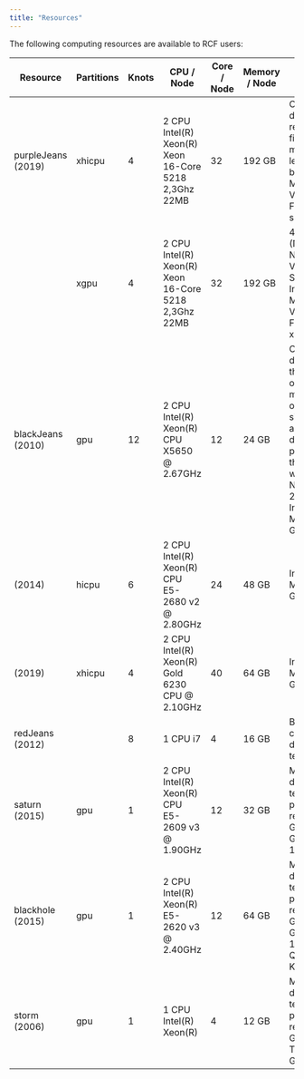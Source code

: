 ```yaml
---
title: "Resources"
---
```


The following computing resources are available to RCF users:

| Resource          | Partitions | Knots | CPU / Node                                           | Core / Node| Memory / Node |              Notes                                                                                                       |
|-------------------|------------|------|------------------------------------------------------|-----------|----------------|-------------------------------------------------------------------------------------------------------------------------|
| purpleJeans (2019)| xhicpu     |    4 | 2 CPU Intel(R) Xeon(R) Xeon 16-Core 5218 2,3Ghz 22MB |        32 |         192 GB | Cluster dedicated to research in the field of machine learning and big data. Mellanox CX4 VPI SinglePort FDR IB 56Gb / s x16. |
|                   | xgpu       |    4 | 2 CPU Intel(R) Xeon(R) Xeon 16-Core 5218 2,3Ghz 22MB |        32 |         192 GB | 4 GPU  (NVLINK) NVIDIA Tesla V100 32GB SXM2. Infiniband Mellanox CX4 VPI SinglePort FDR IB 56Gb/s x16. |
| blackJeans (2010) | gpu        |   12 | 2  CPU Intel(R) Xeon(R) CPU X5650 @ 2.67GHz          |        12 |          24 GB | Cluster dedicated to the production of meteorological, oceanographic simulations and forecasts, dispersion of pollutants in the air and water. 1 NVIDIA Tesla 2050 GPU. Infiniband Mellanox 40 Gb. |
|            (2014) | hicpu      |    6 | 2 CPU Intel(R) Xeon(R) CPU E5-2680 v2 @ 2.80GHz      |        24 |          48 GB | Infiniband Mellanox 40 Gb. |
|            (2019) | xhicpu     |    4 | 2 CPU Intel(R) Xeon(R) Gold 6230 CPU @ 2.10GHz       |        40 |          64 GB | Infiniband Mellanox 40 Gb. |
| redJeans (2012)   |            |    8 | 1 CPU i7                                             |         4 |          16 GB | Beowulf cluster dedicated to teaching. |
| saturn (2015)     | gpu        |    1 | 2 CPU Intel(R) Xeon(R) CPU E5-2609 v3 @ 1.90GHz      |        12 |          32 GB | Machine dedicated to teaching and prototype research. 2 GPU GeForce GTX Titan X 12GB. |
| blackhole (2015)  | gpu        |    1 | 2 CPU Intel(R) Xeon(R) E5-2620 v3 @ 2.40GHz          |        12 |          64 GB | Machine dedicated to teaching and prototype research. 1 GPU GeForce GTX Titan X 12GB. 1 GPU Quadro K4200. |
| storm (2006)      | gpu        |    1 | 1 CPU Intel(R) Xeon(R)                               |         4 |          12 GB | Machine dedicated to teaching and prototype research. 2 GPU NVIDIA Tesla 1060. 1 GPU Quadro |

